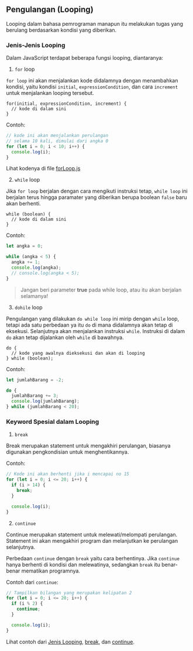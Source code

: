 ## Pengulangan (Looping)

Looping dalam bahasa pemrograman manapun itu melakukan tugas yang berulang berdasarkan kondisi yang diberikan.

### Jenis-Jenis Looping

Dalam JavaScript terdapat beberapa fungsi looping, diantaranya:

1. `for` loop

`for loop` ini akan menjalankan kode didalamnya dengan menambahkan kondisi, yaitu kondisi `initial`, `expressionCondition`, dan cara `increment` untuk menjalankan looping tersebut.

```
for(initial, expressionCondition, increment) {
  // kode di dalam sini
}
```

Contoh:

```js
// kode ini akan menjalankan perulangan
// selama 10 kali, dimulai dari angka 0
for (let i = 0; i < 10; i++) {
  console.log(i);
}
```

Lihat kodenya di file [forLoop.js](forLoop.js)

2. `while` loop

Jika `for loop` berjalan dengan cara mengikuti instruksi tetap, `while loop` ini berjalan terus hingga paramater yang diberikan berupa boolean `false` baru akan berhenti.

```
while (boolean) {
  // kode di dalam sini
}
```

Contoh:

```js
let angka = 0;

while (angka < 5) {
  angka += 1;
  console.log(angka);
  // console.log(angka < 5);
}
```

> Jangan beri parameter **true** pada while loop, atau itu akan berjalan selamanya!

3. `dohile` loop

Pengulangan yang dilakukan `do while loop` ini mirip dengan `while` loop, tetapi ada satu perbedaan ya itu `do` di mana didalamnya akan tetap di eksekusi. Selanjutnya akan menjalankan instruksi `while`. Instruksi di dalam `do` akan tetap dijalankan oleh `while` di bawahnya.

```
do {
  // kode yang awalnya dieksekusi dan akan di looping
} while (boolean);
```

Contoh:

```js
let jumlahBarang = -2;

do {
  jumlahBarang += 3;
  console.log(jumlahBarang);
} while (jumlahBarang < 20);
```

### Keyword Spesial dalam Looping

1. `break`

Break merupakan statement untuk mengakhiri perulangan, biasanya digunakan pengkondisian untuk menghentikannya.

Contoh:

```js
// Kode ini akan berhenti jika i mencapai no 15
for (let i = 0; i <= 20; i++) {
  if (i > 14) {
    break;
  }

  console.log(i);
}
```

2. `continue`

Continue merupakan statement untuk melewati/melompati perulangan. Statement ini akan mengakhiri program dan melanjutkan ke perulangan selanjutnya.

Perbedaan `continue` dengan `break` yaitu cara berhentinya. Jika `continue` hanya berhenti di kondisi dan melewatinya, sedangkan `break` itu benar-benar mematikan programnya.

Contoh dari `continue`:

```js
// Tampilkan bilangan yang merupakan kelipatan 2
for (let i = 0; i <= 20; i++) {
  if (i % 2) {
    continue;
  }

  console.log(i);
}
```

Lihat contoh dari [Jenis Looping](forWhileLoop.js), [break](break.js), dan [continue](continue.js).
